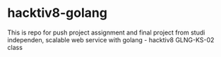 # hacktiv8-golang
This is repo for push project assignment and final project from studi independen, scalable web service with golang - hacktiv8 GLNG-KS-02 class
